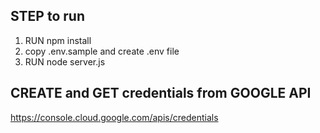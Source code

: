 ## STEP to run

1. RUN npm install
2. copy .env.sample and create .env file
3. RUN node server.js

## CREATE and GET credentials from GOOGLE API

https://console.cloud.google.com/apis/credentials
